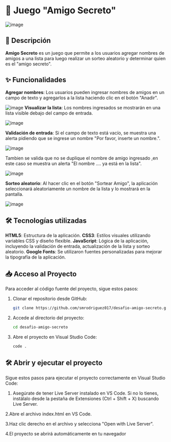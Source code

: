 # 🎁 Juego "Amigo Secreto"
![image](https://github.com/user-attachments/assets/403f7c76-b88e-452a-a67c-02c6c53e6b08)

## 📖 Descripción

**Amigo Secreto** es un juego  que permite a los usuarios agregar nombres de amigos a una lista para luego realizar un sorteo aleatorio y determinar quien es el "amigo secreto".

## ✨ Funcionalidades

**Agregar nombres**: Los usuarios pueden ingresar nombres de amigos en un campo de texto y agregarlos a la lista haciendo clic en el botón "Anadir".

![image](https://github.com/user-attachments/assets/49ab981e-a3ee-493a-95ba-997ebc59a5c8)
**Visualizar la lista**: Los nombres ingresados se mostrarán en una lista visible debajo del campo de entrada.

![image](https://github.com/user-attachments/assets/90d9bf2f-70c3-4340-b749-2d7c5a2e8eb8)

**Validación de entrada**:
Si el campo de texto está vacío, se muestra una alerta pidiendo que se ingrese un nombre "Por favor, inserte un nombre.".

![image](https://github.com/user-attachments/assets/8d4c7914-f4a2-4835-9206-be0f11b668b3)

Tambien se valida que no se duplique el nombre de amigo ingresado  ,en este caso se muestra un alerta "El nombre .... ya está en la lista".

![image](https://github.com/user-attachments/assets/1aa48f02-3879-4b08-bbfe-e7823ac04342)

**Sorteo aleatorio**: Al hacer clic en el botón "Sortear Amigo", la aplicación seleccionará aleatoriamente un nombre de la lista y lo mostrará en la pantalla.

![image](https://github.com/user-attachments/assets/1aa05d42-77e7-4d32-8d12-c743459774db)

## 🛠 Tecnologías utilizadas
**HTML5**: Estructura de la aplicación.
**CSS3**: Estilos visuales utilizando variables CSS y diseño flexible.
**JavaScript**: Lógica de la aplicación, incluyendo la validación de entrada, actualización de la lista y sorteo aleatorio.
**Google Fonts**: Se utilizaron fuentes personalizadas para mejorar la tipografía de la aplicación.

## 📥 Acceso al Proyecto  

Para acceder al código fuente del proyecto, sigue estos pasos:  

1. Clonar el repositorio desde GitHub:  
   ```bash
   git clone https://github.com/smrodriguez017/desafio-amigo-secreto.git
2. Accede al directorio del proyecto:
   ```bash
   cd desafio-amigo-secreto
3. Abre el proyecto en Visual Studio Code:
   ```bash
   code .

## 🛠️ Abrir y ejecutar el proyecto
Sigue estos pasos para ejecutar el proyecto correctamente en Visual Studio Code:

1. Asegúrate de tener Live Server instalado en VS Code.
Si no lo tienes, instálalo desde la pestaña de Extensiones (Ctrl + Shift + X) buscando Live Server.

2.Abre el archivo index.html en VS Code.

3.Haz clic derecho en el archivo y selecciona "Open with Live Server".

4.El proyecto se abrirá automáticamente en tu navegador
